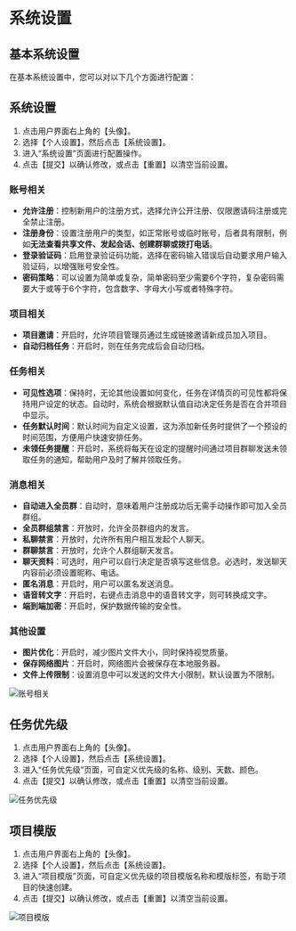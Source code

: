 # 系统设置

## 基本系统设置

在基本系统设置中，您可以对以下几个方面进行配置：


## 系统设置
1. 点击用户界面右上角的【头像】。
2. 选择【个人设置】，然后点击【系统设置】。
3. 进入“系统设置”页面进行配置操作。
4. 点击【提交】以确认修改，或点击【重置】以清空当前设置。
### 账号相关

- **允许注册**：控制新用户的注册方式，选择允许公开注册、仅限邀请码注册或完全禁止注册。
- **注册身份**：设置注册用户的类型，如正常账号或临时账号，后者具有限制，例如**无法查看共享文件、发起会话、创建群聊或拨打电话**。
- **登录验证码**：启用登录验证码功能，选择在密码输入错误后自动要求用户输入验证码，以增强账号安全性。
- **密码策略**：可以设置为简单或复杂，简单密码至少需要6个字符，复杂密码需要大于或等于6个字符，包含数字、字母大小写或者特殊字符。

### 项目相关

- **项目邀请**：开启时，允许项目管理员通过生成链接邀请新成员加入项目。
- **自动归档任务**：开启时，则在任务完成后会自动归档。

### 任务相关

- **可见性选项**：保持时，无论其他设置如何变化，任务在详情页的可见性都将保持用户设定的状态。自动时，系统会根据默认值自动决定任务是否在合并项目中显示。
- **任务默认时间**：默认时间为自定义设置，这为添加新任务时提供了一个预设的时间范围，方便用户快速安排任务。
- **未领任务提醒**：开启时，系统将每天在设定的提醒时间通过项目群聊发送未领取任务的通知，帮助用户及时了解并领取任务。

### 消息相关

- **自动进入全员群**：自动时，意味着用户注册成功后无需手动操作即可加入全员群组。
- **全员群组禁言**：开放时，允许全员群组内的发言。
- **私聊禁言**：开放时，允许所有用户相互发起个人聊天。
- **群聊禁言**：开放时，允许个人群组聊天发言。
- **聊天资料**：可选时，用户可以自行决定是否填写这些信息。必选时，发送聊天内容前必须设置昵称、电话。
- **匿名消息**：开启时，用户可以匿名发送消息。
- **语音转文字**：开启时，右键点击消息中的语音转文字，则可转换成文字。
- **端到端加密**：开启时，保护数据传输的安全性。

### 其他设置

- **图片优化**：开启时，减少图片文件大小，同时保持视觉质量。
- **保存网络图片**：开启时，网络图片会被保存在本地服务器。
- **文件上传限制**：设置消息中可以发送的文件大小限制，默认设置为不限制。


![账号相关](/images/zh/basic_system_1.png)

## 任务优先级

1. 点击用户界面右上角的【头像】。
2. 选择【个人设置】，然后点击【系统设置】。
3. 进入“任务优先级”页面，可自定义优先级的名称、级别、天数、颜色。
4. 点击【提交】以确认修改，或点击【重置】以清空当前设置。

![任务优先级](/images/zh/basic_system_6.png)

## 项目模版

1. 点击用户界面右上角的【头像】。
2. 选择【个人设置】，然后点击【系统设置】。
3. 进入“项目模版”页面，可自定义优先级的项目模版名称和模版标签，有助于项目的快速创建。
4. 点击【提交】以确认修改，或点击【重置】以清空当前设置。

![项目模版](/images/zh/basic_system_7.png)

